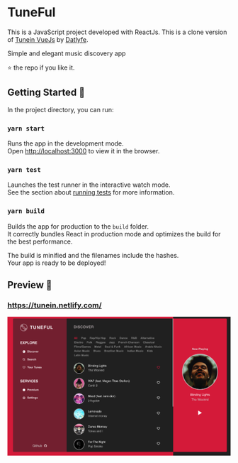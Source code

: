 # TuneFul

This is a JavaScript project developed with ReactJs. This is a clone version of [Tunein VueJs](https://github.com/Datlyfe/tuneIn) by [Datlyfe](https://github.com/Datlyfe/tuneIn/commits?author=Datlyfe).

Simple and elegant music discovery app

⭐ the repo if you like it.


## Getting Started 🚀

In the project directory, you can run:

### `yarn start`

Runs the app in the development mode.<br />
Open [http://localhost:3000](http://localhost:3000) to view it in the browser.

### `yarn test`

Launches the test runner in the interactive watch mode.<br />
See the section about [running tests](https://facebook.github.io/create-react-app/docs/running-tests) for more information.

### `yarn build`

Builds the app for production to the `build` folder.<br />
It correctly bundles React in production mode and optimizes the build for the best performance.

The build is minified and the filenames include the hashes.<br />
Your app is ready to be deployed!

## Preview 📸

### https://tunein.netlify.com/

<img src="public/app.png" >

